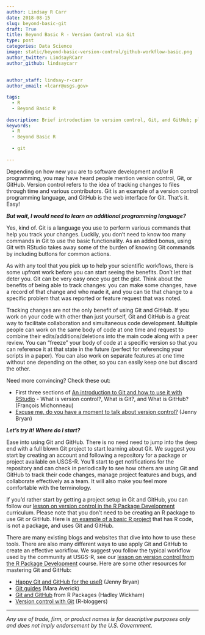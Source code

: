 ```yaml
---
author: Lindsay R Carr
date: 2018-08-15
slug: beyond-basic-git
draft: True
title: Beyond Basic R - Version Control via Git
type: post
categories: Data Science
image: static/beyond-basic-version-control/github-workflow-basic.png
author_twitter: LindsayRCarr
author_github: lindsaycarr
 
 
author_staff: lindsay-r-carr
author_email: <lcarr@usgs.gov>

tags: 
  - R
  - Beyond Basic R
 
description: Brief introduction to version control, Git, and GitHub; plus, resources for learning more.
keywords:
  - R
  - Beyond Basic R
 
  - git
 
---
```

Depending on how new you are to software development and/or R programming, you may have heard people mention version control, Git, or GitHub. Version control refers to the idea of tracking changes to files through time and various contributors. Git is an example of a version control programming language, and GitHub is the web interface for Git. That’s it. Easy!

***But wait, I would need to learn an additional programming language?***

Yes, kind of. Git is a language you use to perform various commands that help you track your changes. Luckily, you don’t need to know too many commands in Git to use the basic functionality. As an added bonus, using Git with RStudio takes away some of the burden of knowing Git commands by including buttons for common actions.

As with any tool that you pick up to help your scientific workflows, there is some upfront work before you can start seeing the benefits. Don’t let that deter you. Git can be very easy once you get the gist. Think about the benefits of being able to track changes: you can make some changes, have a record of that change and who made it, and you can tie that change to a specific problem that was reported or feature request that was noted.

Tracking changes are not the only benefit of using Git and GitHub. If you work on your code with other than just yourself, Git and GitHub is a great way to facilitate collaboration and simultaneous code development. Multiple people can work on the same body of code at one time and request to combine their edits/additions/deletions into the main code along with a peer review. You can “freeze” your body of code at a specific version so that you can reference it at that state in the future (perfect for referencing your scripts in a paper). You can also work on separate features at one time without one depending on the other, so you can easily keep one but discard the other.

Need more convincing? Check these out:

-   First three sections of [An introduction to Git and how to use it with RStudio](http://r-bio.github.io/intro-git-rstudio/) - What is version control?, What is Git?, and What is GitHub? (François Michonneau)
-   [Excuse me, do you have a moment to talk about version control?](https://peerj.com/preprints/3159.pdf) (Jenny Bryan)

***Let’s try it! Where do I start?***

Ease into using Git and GitHub. There is no need need to jump into the deep end with a full blown Git project to start learning about Git. We suggest you start by creating an account and following a repository for a package or project available on USGS-R. You’ll start to get notifications for the repository and can check in periodically to see how others are using Git and GitHub to track their code changes, manage project features and bugs, and collaborate effectively as a team. It will also make you feel more comfortable with the terminology.

If you’d rather start by getting a project setup in Git and GitHub, you can follow our [lesson on version control in the R Package Development](https://owi.usgs.gov/R/training-curriculum/r-package-dev/git/) curriculum. Please note that you don’t need to be creating an R package to use Git or GitHub. Here is [an example of a basic R project](https://github.com/USGS-R/exampleRproj) that has R code, is not a package, and uses Git and GitHub.

There are many existing blogs and websites that dive into how to use these tools. There are also many different ways to use apply Git and GitHub to create an effective workflow. We suggest you follow the typical workflow used by the community at USGS-R, see our [lesson on version control from the R Package Development](https://owi.usgs.gov/R/training-curriculum/r-package-dev/git/#our-recommended-workflow) course. Here are some other resources for mastering Git and GitHub:

-   [Happy Git and GitHub for the useR](http://happygitwithr.com/) (Jenny Bryan)
-   [Git guides](https://maraaverick.rbind.io/2017/12/git-guides/) (Mara Averick)
-   [Git and GitHub](http://r-pkgs.had.co.nz/git.html) from R Packages (Hadley Wickham)
-   [Version control with Git](https://www.r-bloggers.com/version-control-with-git/) (R-bloggers)

------------------------------------------------------------------------

*Any use of trade, firm, or product names is for descriptive purposes only and does not imply endorsement by the U.S. Government.*
